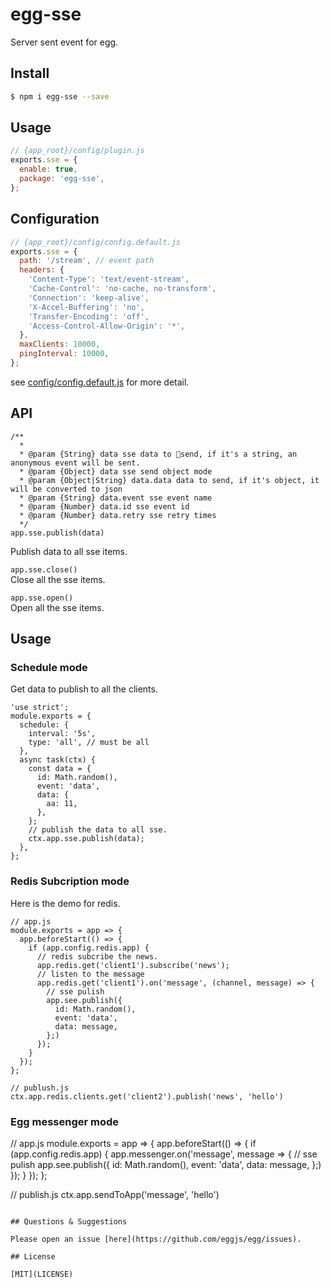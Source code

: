 # egg-sse
Server sent event for egg.

## Install

```bash
$ npm i egg-sse --save
```

## Usage

```js
// {app_root}/config/plugin.js
exports.sse = {
  enable: true,
  package: 'egg-sse',
};
```

## Configuration

```js
// {app_root}/config/config.default.js
exports.sse = {
  path: '/stream', // event path
  headers: {
    'Content-Type': 'text/event-stream',
    'Cache-Control': 'no-cache, no-transform',
    'Connection': 'keep-alive',
    'X-Accel-Buffering': 'no',
    'Transfer-Encoding': 'off',
    'Access-Control-Allow-Origin': '*',
  },
  maxClients: 10000,
  pingInterval: 10000,
};
```

see [config/config.default.js](config/config.default.js) for more detail.

## API
```
/**
  *
  * @param {String} data sse data to send, if it's a string, an anonymous event will be sent.
  * @param {Object} data sse send object mode
  * @param {Object|String} data.data data to send, if it's object, it will be converted to json
  * @param {String} data.event sse event name
  * @param {Number} data.id sse event id
  * @param {Number} data.retry sse retry times
  */
app.sse.publish(data)
```
Publish data to all sse items.

`app.sse.close()`  
Close all the sse items.

`app.sse.open()`  
Open all the sse items.

## Usage

### Schedule mode
Get data to publish to all the clients.

```
'use strict';
module.exports = {
  schedule: {
    interval: '5s',
    type: 'all', // must be all
  },
  async task(ctx) {
    const data = {
      id: Math.random(),
      event: 'data',
      data: {
        aa: 11,
      },
    };
    // publish the data to all sse.
    ctx.app.sse.publish(data);
  },
};

```

### Redis Subcription mode
Here is the demo for redis.
```
// app.js
module.exports = app => {
  app.beforeStart(() => {
    if (app.config.redis.app) {
      // redis subcribe the news.
      app.redis.get('client1').subscribe('news');
      // listen to the message
      app.redis.get('client1').on('message', (channel, message) => {
        // sse pulish
        app.see.publish({
          id: Math.random(),
          event: 'data',
          data: message,
        };)
      });
    }
  });
};

// publush.js
ctx.app.redis.clients.get('client2').publish('news', 'hello')
```

### Egg messenger mode
// app.js
module.exports = app => {
  app.beforeStart(() => {
    if (app.config.redis.app) {
      app.messenger.on('message', message => {
        // sse pulish
        app.see.publish({
          id: Math.random(),
          event: 'data',
          data: message,
        };)
      });
    }
  });
};

// publish.js
ctx.app.sendToApp('message', 'hello')
```

## Questions & Suggestions

Please open an issue [here](https://github.com/eggjs/egg/issues).

## License

[MIT](LICENSE)
